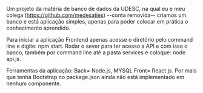 
 Um projeto da matéria de banco de dados da UDESC, na qual eu e meu colega (https://github.com/medesaties) --conta removida-- criamos um banco e está   aplicação simples, apenas para poder colocar em prática o conhecimento aprendido.

 Para iniciar a aplicação Frontend apenas acesse o diretório pelo command line e digite: npm start. Rodar o sever para ter acesso a API e com isso o banco, também por command line até a pasta services e coloque: node api.js.

 Ferramentas da aplicação: Back= Node.js, MYSQL Front= React.js. Por mais que tenha Bootstrap no package.json ainda não está implementado em nenhum componente.
